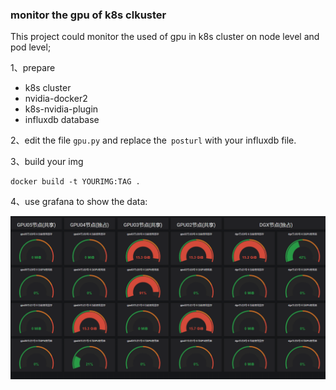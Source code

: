 ### monitor the gpu of k8s clkuster

This project could monitor the used of gpu in k8s cluster on node level and pod level;

1、prepare

* k8s cluster
* nvidia-docker2
* k8s-nvidia-plugin
* influxdb database

2、edit the file `gpu.py` and replace the` posturl` with your influxdb file.

3、build  your img

```shell
docker build -t YOURIMG:TAG .
```

4、use grafana to show the data:

![grafana](img/grafana.png)

 
